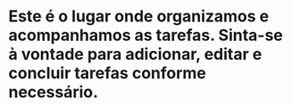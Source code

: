 # Este é o lugar onde organizamos e acompanhamos as tarefas. Sinta-se à vontade para adicionar, editar e concluir tarefas conforme necessário.
